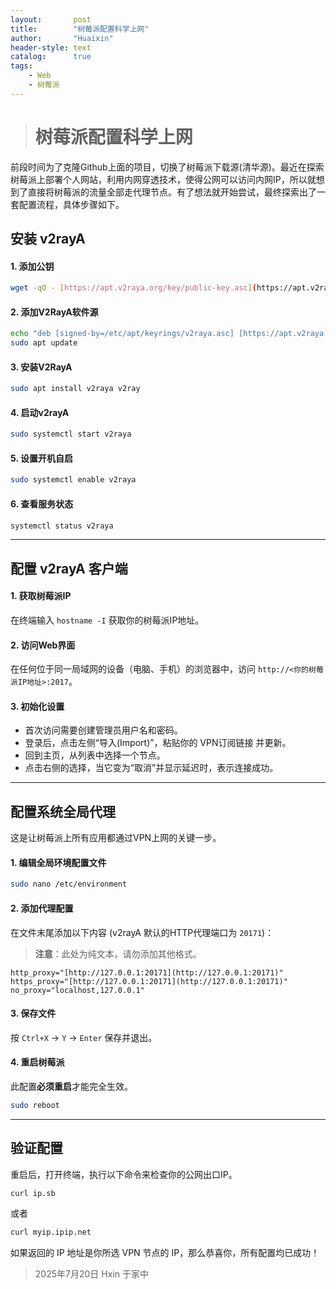 ```yaml
---
layout:       post
title:        "树莓派配置科学上网"
author:       "Huaixin"
header-style: text
catalog:      true
tags:
    - Web
    - 树莓派
---
```

> # 树莓派配置科学上网

前段时间为了克隆Github上面的项目，切换了树莓派下载源(清华源)。最近在探索树莓派上部署个人网站，利用内网穿透技术，使得公网可以访问内网IP，所以就想到了直接将树莓派的流量全部走代理节点。有了想法就开始尝试，最终探索出了一套配置流程，具体步骤如下。

## 安装 v2rayA

#### 1. 添加公钥
```bash
wget -qO - [https://apt.v2raya.org/key/public-key.asc](https://apt.v2raya.org/key/public-key.asc) | sudo tee /etc/apt/keyrings/v2raya.asc
```

#### 2. 添加V2RayA软件源
```bash
echo "deb [signed-by=/etc/apt/keyrings/v2raya.asc] [https://apt.v2raya.org/](https://apt.v2raya.org/) v2raya main" | sudo tee /etc/apt/sources.list.d/v2raya.list
sudo apt update
```

#### 3. 安装V2RayA
```bash
sudo apt install v2raya v2ray
```

#### 4. 启动v2rayA
```bash
sudo systemctl start v2raya
```

#### 5. 设置开机自启
```bash
sudo systemctl enable v2raya
```

#### 6. 查看服务状态
```bash
systemctl status v2raya
```

---

## 配置 v2rayA 客户端

#### 1. 获取树莓派IP
在终端输入 `hostname -I` 获取你的树莓派IP地址。

#### 2. 访问Web界面
在任何位于同一局域网的设备（电脑、手机）的浏览器中，访问 `http://<你的树莓派IP地址>:2017`。

#### 3. 初始化设置
* 首次访问需要创建管理员用户名和密码。
* 登录后，点击左侧“导入(Import)”，粘贴你的 VPN订阅链接 并更新。
* 回到主页，从列表中选择一个节点。
* 点击右侧的选择，当它变为“取消”并显示延迟时，表示连接成功。

---

## 配置系统全局代理
这是让树莓派上所有应用都通过VPN上网的关键一步。

#### 1. 编辑全局环境配置文件
```bash
sudo nano /etc/environment
```

#### 2. 添加代理配置
在文件末尾添加以下内容 (v2rayA 默认的HTTP代理端口为 `20171`)：
> **注意**：此处为纯文本，请勿添加其他格式。

```
http_proxy="[http://127.0.0.1:20171](http://127.0.0.1:20171)"
https_proxy="[http://127.0.0.1:20171](http://127.0.0.1:20171)"
no_proxy="localhost,127.0.0.1"
```

#### 3. 保存文件
按 `Ctrl+X` -> `Y` -> `Enter` 保存并退出。

#### 4. 重启树莓派
此配置**必须重启**才能完全生效。
```bash
sudo reboot
```

---

## 验证配置
重启后，打开终端，执行以下命令来检查你的公网出口IP。

```bash
curl ip.sb
```
或者
```bash
curl myip.ipip.net
```

如果返回的 IP 地址是你所选 VPN 节点的 IP，那么恭喜你，所有配置均已成功！

>2025年7月20日 Hxin 于家中
